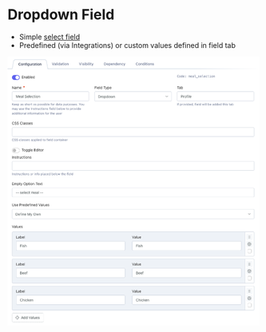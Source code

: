 # Dropdown Field

- Simple [select field](https://getbootstrap.com/docs/5.2/forms/select/#default)
- Predefined (via Integrations) or custom values defined in field tab

![Field Configuration](./images/dropdown.png 'Field Configuration')